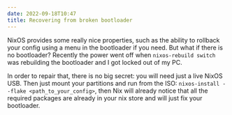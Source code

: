 ```yaml
---
date: 2022-09-18T10:47
title: Recovering from broken bootloader
---
```


NixOS provides some really nice properties, such as the ability to rollback your
config using a menu in the bootloader if you need. But what if there is no
bootloader? Recently the power went off when `nixos-rebuild switch` was
rebuilding the bootloader and I got locked out of my PC.

In order to repair that, there is no big secret: you will need just a live NixOS
USB. Then just mount your partitions and run from the ISO: `nixos-install
--flake <path_to_your_config>`, then Nix will already notice that all the
required packages are already in your nix store and will just fix your
bootloader.

